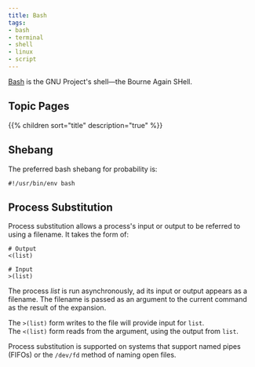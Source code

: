 ```yaml
---
title: Bash
tags:
- bash
- terminal
- shell
- linux
- script
---
```


[Bash](https://www.gnu.org/software/bash/) is the GNU Project's shell—the Bourne Again SHell.
<!--more-->

## Topic Pages

{{% children sort="title" description="true" %}}

## Shebang

The preferred bash shebang for probability is:

```shell
#!/usr/bin/env bash
```

## Process Substitution

Process substitution allows a process's input or output to be referred to using a filename. It takes the form of:

```shell
# Output
<(list)
```

```shell
# Input
>(list)
```

The process _list_ is run asynchronously, ad its input or output appears as a filename. The filename is passed as an 
argument to the current command as the result of the expansion.

The `>(list)` form writes to the file will provide input for `list`.  
The `<(list)` form reads from the argument, using the output from `list`.

Process substitution is supported on systems that support named pipes (FIFOs) or the `/dev/fd` method of naming open files.